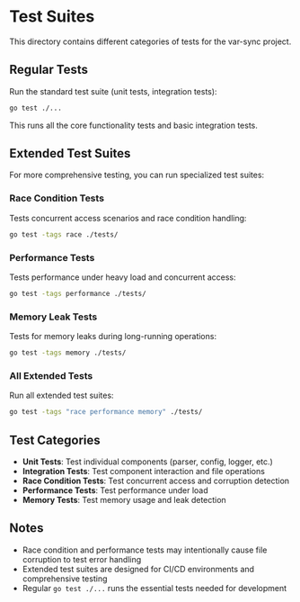 # Test Suites

This directory contains different categories of tests for the var-sync project.

## Regular Tests

Run the standard test suite (unit tests, integration tests):

```bash
go test ./...
```

This runs all the core functionality tests and basic integration tests.

## Extended Test Suites

For more comprehensive testing, you can run specialized test suites:

### Race Condition Tests
Tests concurrent access scenarios and race condition handling:
```bash
go test -tags race ./tests/
```

### Performance Tests  
Tests performance under heavy load and concurrent access:
```bash
go test -tags performance ./tests/
```

### Memory Leak Tests
Tests for memory leaks during long-running operations:
```bash
go test -tags memory ./tests/
```

### All Extended Tests
Run all extended test suites:
```bash
go test -tags "race performance memory" ./tests/
```

## Test Categories

- **Unit Tests**: Test individual components (parser, config, logger, etc.)
- **Integration Tests**: Test component interaction and file operations
- **Race Condition Tests**: Test concurrent access and corruption detection
- **Performance Tests**: Test performance under load
- **Memory Tests**: Test memory usage and leak detection

## Notes

- Race condition and performance tests may intentionally cause file corruption to test error handling
- Extended test suites are designed for CI/CD environments and comprehensive testing
- Regular `go test ./...` runs the essential tests needed for development